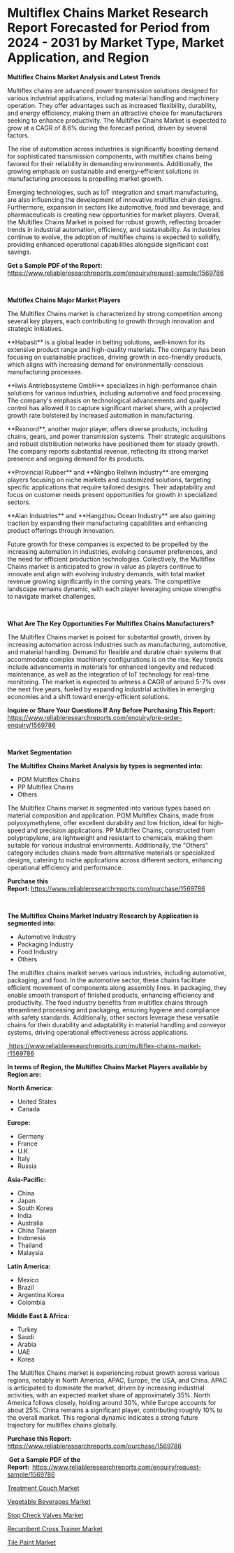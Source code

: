 <p><h1>Multiflex Chains Market Research Report Forecasted for Period from 2024 -  2031 by Market Type, Market Application, and Region</h1></p><p><strong>Multiflex Chains Market Analysis and Latest Trends</strong></p>
<p><p>Multiflex chains are advanced power transmission solutions designed for various industrial applications, including material handling and machinery operation. They offer advantages such as increased flexibility, durability, and energy efficiency, making them an attractive choice for manufacturers seeking to enhance productivity. The Multiflex Chains Market is expected to grow at a CAGR of 8.6% during the forecast period, driven by several factors. </p><p>The rise of automation across industries is significantly boosting demand for sophisticated transmission components, with multiflex chains being favored for their reliability in demanding environments. Additionally, the growing emphasis on sustainable and energy-efficient solutions in manufacturing processes is propelling market growth. </p><p>Emerging technologies, such as IoT integration and smart manufacturing, are also influencing the development of innovative multiflex chain designs. Furthermore, expansion in sectors like automotive, food and beverage, and pharmaceuticals is creating new opportunities for market players. Overall, the Multiflex Chains Market is poised for robust growth, reflecting broader trends in industrial automation, efficiency, and sustainability. As industries continue to evolve, the adoption of multiflex chains is expected to solidify, providing enhanced operational capabilities alongside significant cost savings.</p></p>
<p><strong>Get a Sample PDF of the Report:&nbsp;</strong> <a href="https://www.reliableresearchreports.com/enquiry/request-sample/1569786?utm_campaign=3&utm_medium=2&utm_source=Github&utm_content=ia&utm_term=19102024&utm_id=multiflex-chains">https://www.reliableresearchreports.com/enquiry/request-sample/1569786</a></p>
<p>&nbsp;</p>
<p><strong>Multiflex Chains Major Market Players</strong></p>
<p><p>The Multiflex Chains market is characterized by strong competition among several key players, each contributing to growth through innovation and strategic initiatives. </p><p>**Habasit** is a global leader in belting solutions, well-known for its extensive product range and high-quality materials. The company has been focusing on sustainable practices, driving growth in eco-friendly products, which aligns with increasing demand for environmentally-conscious manufacturing processes.</p><p>**Iwis Antriebssysteme GmbH** specializes in high-performance chain solutions for various industries, including automotive and food processing. The company's emphasis on technological advancements and quality control has allowed it to capture significant market share, with a projected growth rate bolstered by increased automation in manufacturing.</p><p>**Rexnord**, another major player, offers diverse products, including chains, gears, and power transmission systems. Their strategic acquisitions and robust distribution networks have positioned them for steady growth. The company reports substantial revenue, reflecting its strong market presence and ongoing demand for its products.</p><p>**Provincial Rubber** and **Ningbo Rellwin Industry** are emerging players focusing on niche markets and customized solutions, targeting specific applications that require tailored designs. Their adaptability and focus on customer needs present opportunities for growth in specialized sectors.</p><p>**Alan Industries** and **Hangzhou Ocean Industry** are also gaining traction by expanding their manufacturing capabilities and enhancing product offerings through innovation.</p><p>Future growth for these companies is expected to be propelled by the increasing automation in industries, evolving consumer preferences, and the need for efficient production technologies. Collectively, the Multiflex Chains market is anticipated to grow in value as players continue to innovate and align with evolving industry demands, with total market revenue growing significantly in the coming years. The competitive landscape remains dynamic, with each player leveraging unique strengths to navigate market challenges.</p></p>
<p>&nbsp;</p>
<p><strong>What Are The Key Opportunities For Multiflex Chains Manufacturers?</strong></p>
<p><p>The Multiflex Chains market is poised for substantial growth, driven by increasing automation across industries such as manufacturing, automotive, and material handling. Demand for flexible and durable chain systems that accommodate complex machinery configurations is on the rise. Key trends include advancements in materials for enhanced longevity and reduced maintenance, as well as the integration of IoT technology for real-time monitoring. The market is expected to witness a CAGR of around 5-7% over the next five years, fueled by expanding industrial activities in emerging economies and a shift toward energy-efficient solutions.</p></p>
<p><strong>Inquire or Share Your Questions If Any Before Purchasing This Report:</strong> <a href="https://www.reliableresearchreports.com/enquiry/pre-order-enquiry/1569786?utm_campaign=3&utm_medium=2&utm_source=Github&utm_content=ia&utm_term=19102024&utm_id=multiflex-chains">https://www.reliableresearchreports.com/enquiry/pre-order-enquiry/1569786</a></p>
<p>&nbsp;</p>
<p><strong>Market Segmentation</strong></p>
<p><strong>The Multiflex Chains Market Analysis by types is segmented into:</strong></p>
<p><ul><li>POM Multiflex Chains</li><li>PP Multiflex Chains</li><li>Others</li></ul></p>
<p><p>The Multiflex Chains market is segmented into various types based on material composition and application. POM Multiflex Chains, made from polyoxymethylene, offer excellent durability and low friction, ideal for high-speed and precision applications. PP Multiflex Chains, constructed from polypropylene, are lightweight and resistant to chemicals, making them suitable for various industrial environments. Additionally, the "Others" category includes chains made from alternative materials or specialized designs, catering to niche applications across different sectors, enhancing operational efficiency and performance.</p></p>
<p><strong>Purchase this Report:&nbsp;</strong><a href="https://www.reliableresearchreports.com/purchase/1569786?utm_campaign=3&utm_medium=2&utm_source=Github&utm_content=ia&utm_term=19102024&utm_id=multiflex-chains">https://www.reliableresearchreports.com/purchase/1569786</a></p>
<p>&nbsp;</p>
<p><strong>The Multiflex Chains Market Industry Research by Application is segmented into:</strong></p>
<p><ul><li>Automotive Industry</li><li>Packaging Industry</li><li>Food Industry</li><li>Others</li></ul></p>
<p><p>The multiflex chains market serves various industries, including automotive, packaging, and food. In the automotive sector, these chains facilitate efficient movement of components along assembly lines. In packaging, they enable smooth transport of finished products, enhancing efficiency and productivity. The food industry benefits from multiflex chains through streamlined processing and packaging, ensuring hygiene and compliance with safety standards. Additionally, other sectors leverage these versatile chains for their durability and adaptability in material handling and conveyor systems, driving operational effectiveness across applications.</p></p>
<p><a href="https://www.reliableresearchreports.com/multiflex-chains-market-r1569786?utm_campaign=3&utm_medium=2&utm_source=Github&utm_content=ia&utm_term=19102024&utm_id=multiflex-chains">&nbsp;https://www.reliableresearchreports.com/multiflex-chains-market-r1569786</a></p>
<p><strong>In terms of Region, the Multiflex Chains Market Players available by Region are:</strong></p>
<p>
    <p> <strong> North America: </strong>
        <ul>
            <li>United States</li>
            <li>Canada</li>
        </ul>
        </p> 
    <p> <strong> Europe: </strong>
        <ul>
            <li>Germany</li>
            <li>France</li>
            <li>U.K.</li>
            <li>Italy</li>
            <li>Russia</li>
        </ul>
        </p> 
    <p> <strong> Asia-Pacific: </strong>
        <ul>
            <li>China</li>
            <li>Japan</li>
            <li>South Korea</li>
            <li>India</li>
            <li>Australia</li>
            <li>China Taiwan</li>
            <li>Indonesia</li>
            <li>Thailand</li>
            <li>Malaysia</li>
        </ul>
        </p> 
    <p> <strong> Latin America: </strong>
        <ul>
            <li>Mexico</li>
            <li>Brazil</li>
            <li>Argentina Korea</li>
            <li>Colombia</li>
        </ul>
        </p> 
    <p> <strong> Middle East & Africa: </strong>
        <ul>
            <li>Turkey</li>
            <li>Saudi</li>
            <li>Arabia</li>
            <li>UAE</li>
            <li>Korea</li>
        </ul>
    </p>
    </p>
<p><p>The Multiflex Chains market is experiencing robust growth across various regions, notably in North America, APAC, Europe, the USA, and China. APAC is anticipated to dominate the market, driven by increasing industrial activities, with an expected market share of approximately 35%. North America follows closely, holding around 30%, while Europe accounts for about 25%. China remains a significant player, contributing roughly 10% to the overall market. This regional dynamic indicates a strong future trajectory for multiflex chains globally.</p></p>
<p><strong>Purchase this Report: </strong><a href="https://www.reliableresearchreports.com/purchase/1569786?utm_campaign=3&utm_medium=2&utm_source=Github&utm_content=ia&utm_term=19102024&utm_id=multiflex-chains">https://www.reliableresearchreports.com/purchase/1569786</a></p>
<p>&nbsp;<strong>Get a Sample PDF of the Report:&nbsp;&nbsp;</strong><a href="https://www.reliableresearchreports.com/enquiry/request-sample/1569786?utm_campaign=3&utm_medium=2&utm_source=Github&utm_content=ia&utm_term=19102024&utm_id=multiflex-chains">https://www.reliableresearchreports.com/enquiry/request-sample/1569786</a></p>
<p><strong></strong></p>
<p><p><a href="https://issuu.com/reportprime-2/docs/treatment-couch-market-size-2030.pp_cce84e557e0f8c?utm_campaign=3&utm_medium=2&utm_source=Github&utm_content=ia&utm_term=19102024&utm_id=multiflex-chains">Treatment Couch Market</a></p><p><a href="https://www.linkedin.com/pulse/exploring-vegetable-beverages-market-dynamics-global-tbvje?utm_campaign=3&utm_medium=2&utm_source=Github&utm_content=ia&utm_term=19102024&utm_id=multiflex-chains">Vegetable Beverages Market</a></p><p><a href="https://github.com/WayneGriffin411/Market-Research-Report-List-1/blob/main/stop-check-valves-market.md?utm_campaign=3&utm_medium=2&utm_source=Github&utm_content=ia&utm_term=19102024&utm_id=multiflex-chains">Stop Check Valves Market</a></p><p><a href="https://issuu.com/reportprime-2/docs/recumbent-cross-trainer-market-size_12b4c09da485a6?utm_campaign=3&utm_medium=2&utm_source=Github&utm_content=ia&utm_term=19102024&utm_id=multiflex-chains">Recumbent Cross Trainer Market</a></p><p><a href="https://medium.com/@knaufethaganye/tile-paint-mosaic-piecing-together-global-market-dynamics-2024-2031-84aa24301169?utm_campaign=3&utm_medium=2&utm_source=Github&utm_content=ia&utm_term=19102024&utm_id=multiflex-chains">Tile Paint Market</a></p></p>